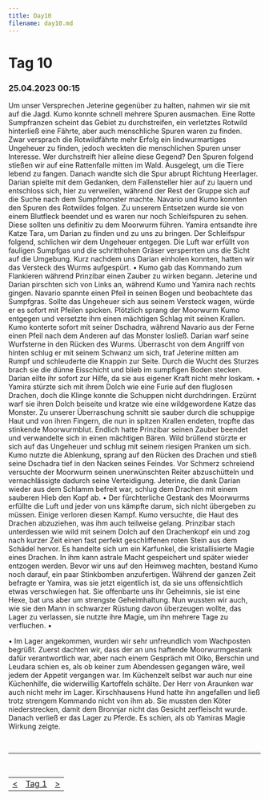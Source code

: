 ```yaml
---
title: Day10
filename: day10.md
--- 
```


# Tag 10
###  25.04.2023 00:15
Um unser Versprechen Jeterine gegenüber zu halten, nahmen wir sie mit auf die Jagd. Kumo konnte schnell mehrere Spuren ausmachen. Eine Rotte Sumpfranzen scheint das Gebiet zu durchstreifen, ein verletztes Rotwild hinterließ eine Fährte, aber auch menschliche Spuren waren zu finden. Zwar versprach die Rotwildfährte mehr Erfolg ein lindwurmartiges Ungeheuer zu finden, jedoch weckten die menschlichen Spuren unser Interesse. Wer durchstreift hier alleine diese Gegend? Den Spuren folgend stießen wir auf eine Rattenfalle mitten im Wald. Ausgelegt, um die Tiere lebend zu fangen. Danach wandte sich die Spur abrupt Richtung Heerlager. Darian spielte mit dem Gedanken, dem Fallensteller hier auf zu lauern und entschloss sich, hier zu verweilen, während der Rest der Gruppe sich auf die Suche nach dem Sumpfmonster machte. Navario und Kumo konnten den Spuren des Rotwildes folgen. Zu unserem Entsetzen wurde sie von einem Blutfleck beendet und es waren nur noch Schleifspuren zu sehen. Diese sollten uns definitiv zu dem Moorwurm führen. Yamira entsandte ihre Katze Tara, um Darian zu finden und zu uns zu bringen. Der Schleifspur folgend, schlichen wir dem Ungeheuer entgegen. Die Luft war erfüllt von fauligen Sumpfgas und die schritthohen Gräser versperrten uns die Sicht auf die Umgebung. Kurz nachdem uns Darian einholen konnten, hatten wir das Versteck des Wurms aufgespürt.
•  Kumo gab das Kommando zum Flankieren während Prinzibar einen Zauber zu wirken begann. Jeterine und Darian pirschten sich von Links an, während Kumo und Yamira nach rechts gingen. Navario spannte einen Pfeil in seinen Bogen und beobachtete das Sumpfgras. Sollte das Ungeheuer sich aus seinem Versteck wagen, würde er es sofort mit Pfeilen spicken. Plötzlich sprang der Moorwurm Kumo entgegen und versetzte ihm einen mächtigen Schlag mit seinen Krallen. Kumo konterte sofort mit seiner Dschadra, während Navario aus der Ferne einen Pfeil nach dem Anderen auf das Monster losließ. Darian warf seine Wurfsterne in den Rücken des Wurms. Überrascht von dem Angriff von hinten schlug er mit seinem Schwanz um sich, traf Jeterine mitten am Rumpf und schleuderte die Knappin zur Seite. Durch die Wucht des Sturzes brach sie die dünne Eisschicht und blieb im sumpfigen Boden stecken. Darian eilte ihr sofort zur Hilfe, da sie aus eigener Kraft nicht mehr loskam.
•  Yamira stürzte sich mit ihrem Dolch wie eine Furie auf den fluglosen Drachen, doch die Klinge konnte die Schuppen nicht durchdringen. Erzürnt warf sie ihren Dolch beiseite und kratze wie eine wildgewordene Katze das Monster. Zu unserer Überraschung schnitt sie sauber durch die schuppige Haut und von ihren Fingern, die nun in spitzen Krallen endeten, tropfte das stinkende Moorwurmblut. Endlich hatte Prinzibar seinen Zauber beendet und verwandelte sich in einen mächtigen Bären. Wild brüllend stürzte er sich auf das Ungeheuer und schlug mit seinem riesigen Pranken um sich. Kumo nutzte die Ablenkung, sprang auf den Rücken des Drachen und stieß seine Dschadra tief in den Nacken seines Feindes. Vor Schmerz schreiend versuchte der Moorwurm seinen unerwünschten Reiter abzuschütteln und vernachlässigte dadurch seine Verteidigung. Jeterine, die dank Darian wieder aus dem Schlamm befreit war, schlug dem Drachen mit einem sauberen Hieb den Kopf ab.
•  Der fürchterliche Gestank des Moorwurms erfüllte die Luft und jeder von uns kämpfte darum, sich nicht übergeben zu müssen. Einige verloren diesen Kampf. Kumo versuchte, die Haut des Drachen abzuziehen, was ihm auch teilweise gelang. Prinzibar stach unterdessen wie wild mit seinem Dolch auf den Drachenkopf ein und zog nach kurzer Zeit einen fast perfekt geschliffenen roten Stein aus dem Schädel hervor. Es handelte sich um ein Karfunkel, die kristallisierte Magie eines Drachen. In ihm kann astrale Macht gespeichert und später wieder entzogen werden. Bevor wir uns auf den Heimweg machten, bestand Kumo noch darauf, ein paar Stinkbomben anzufertigen. Während der ganzen Zeit befragte er Yamira, was sie jetzt eigentlich ist, da sie uns offensichtlich etwas verschwiegen hat. Sie offenbarte uns ihr Geheimnis, sie ist eine Hexe, bat uns aber um strengste Geheimhaltung. Nun wussten wir auch, wie sie den Mann in schwarzer Rüstung davon überzeugen wollte, das Lager zu verlassen, sie nutzte ihre Magie, um ihn mehrere Tage zu verfluchen.
•  
 
•  Im Lager angekommen, wurden wir sehr unfreundlich vom Wachposten begrüßt. Zuerst dachten wir, dass der an uns haftende Moorwurmgestank dafür verantwortlich war, aber nach einem Gespräch mit Olko, Berschin und Leudara schien es, als ob keiner zum Abendessen gegangen wäre, weil jedem der Appetit vergangen war. Im Küchenzelt selbst war auch nur eine Küchenhilfe, die widerwillig Kartoffeln schälte. Der Herr von Araunken war auch nicht mehr im Lager. Kirschhausens Hund hatte ihn angefallen und ließ trotz strengem Kommando nicht von ihm ab. Sie mussten den Köter niederstrecken, damit dem Bronnjar nicht das Gesicht zerfleischt wurde. Danach verließ er das Lager zu Pferde. Es schien, als ob Yamiras Magie Wirkung zeigte.

<br>

----
<br>
<table style="margin-left: auto; margin-right: auto;">
  <tr>
    <td><a href="day9.md"><</a></td>
    <td><a href="README.md">Tag 1</a></td>
    <td><a href="day11.md">></a></td>
  </tr>
</table>